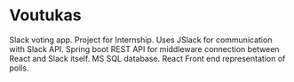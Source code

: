 # Voutukas

Slack voting app. Project for Internship. Uses JSlack for communication with Slack API. Spring boot REST API for middleware connection between React and Slack itself. MS SQL database. React Front end representation of polls.
